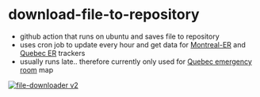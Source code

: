 # download-file-to-repository
* github action that runs on ubuntu and saves file to repository
* uses cron job to update every hour and get data for <a href = "https://github.com/jlomako/Montreal-ER">Montreal-ER</a> and <a href="https://github.com/jlomako/quebec-emergency-rooms">Quebec ER</a> trackers
* usually runs late.. therefore currently only used for <a href="https://github.com/jlomako/quebec-emergency-rooms">Quebec emergency room</a> map

[![file-downloader v2](https://github.com/jlomako/download-file-to-repository/actions/workflows/file-downloaderV2.yml/badge.svg)](https://github.com/jlomako/download-file-to-repository/actions/workflows/file-downloaderV2.yml)
